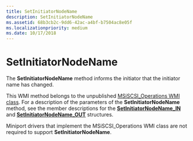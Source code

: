 ```yaml
---
title: SetInitiatorNodeName
description: SetInitiatorNodeName
ms.assetid: 68b3cb2c-9dd6-42ac-a4bf-b7504ac8e05f
ms.localizationpriority: medium
ms.date: 10/17/2018
---
```


# SetInitiatorNodeName


The **SetInitiatorNodeName** method informs the initiator that the initiator name has changed.

This WMI method belongs to the unpublished [MSiSCSI\_Operations WMI class](msiscsi-operations-wmi-class.md). For a description of the parameters of the **SetInitiatorNodeName** method, see the member descriptions for the [**SetInitiatorNodeName\_IN**](https://docs.microsoft.com/windows-hardware/drivers/ddi/iscsiop/ns-iscsiop-_setinitiatornodename_in) and [**SetInitiatorNodeName\_OUT**](https://docs.microsoft.com/windows-hardware/drivers/ddi/iscsiop/ns-iscsiop-_setinitiatornodename_out) structures.

Miniport drivers that implement the MSiSCSI\_Operations WMI class are not required to support **SetInitiatorNodeName**.

 

 





